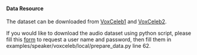
#### Data Resource
The dataset can be downloaded from [VoxCeleb1](http://www.robots.ox.ac.uk/~vgg/data/voxceleb/vox1.html) and [VoxCeleb2](http://www.robots.ox.ac.uk/~vgg/data/voxceleb/vox2.html).

If you would like to download the audio dataset using python script, please fill this [form](https://docs.google.com/forms/d/e/1FAIpQLSdQhpq2Be2CktaPhuadUMU7ZDJoQuRlFlzNO45xO-drWQ0AXA/viewform?fbzx=7440236747203254000) to request a user name and password, then fill them in examples/speaker/voxceleb/local/prepare_data.py line 62.
